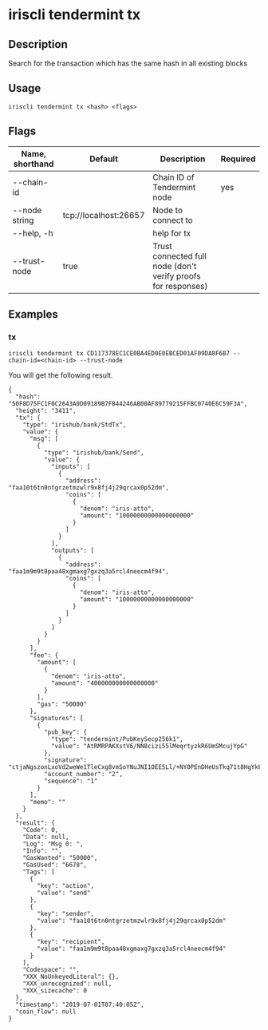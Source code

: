 # iriscli tendermint tx

## Description

Search for the transaction which has the same hash in all existing blocks

## Usage

```
iriscli tendermint tx <hash> <flags>
```

## Flags

| Name, shorthand | Default                    |Description                                                             | Required     |
| --------------- | -------------------------- | --------------------------------------------------------- | -------- |
| --chain-id    |     | Chain ID of Tendermint node   | yes     |
| --node string     |   tcp://localhost:26657                         | Node to connect to  |                 
| --help, -h      |       | 	help for tx|    |
| --trust-node    |              true         | Trust connected full node (don't verify proofs for responses)     |          |

## Examples

### tx

```shell
iriscli tendermint tx CD117378EC1CE0BA4ED0E0EBCED01AF09DA8F6B7 --chain-id=<chain-id> --trust-node
```

You will get the following result.
```
{
  "hash": "50F8D75FC1F0C2643A0D09189B7FB44246AB00AF89779215FFBC0740E6C59F3A",
  "height": "3411",
  "tx": {
    "type": "irishub/bank/StdTx",
    "value": {
      "msg": [
        {
          "type": "irishub/bank/Send",
          "value": {
            "inputs": [
              {
                "address": "faa10t6tn0ntgrzetmzwlr9x8fj4j29qrcax0p52dm",
                "coins": [
                  {
                    "denom": "iris-atto",
                    "amount": "10000000000000000000"
                  }
                ]
              }
            ],
            "outputs": [
              {
                "address": "faa1m9m9t8paa48xgmaxg7gxzq3a5rcl4neecm4f94",
                "coins": [
                  {
                    "denom": "iris-atto",
                    "amount": "10000000000000000000"
                  }
                ]
              }
            ]
          }
        }
      ],
      "fee": {
        "amount": [
          {
            "denom": "iris-atto",
            "amount": "400000000000000000"
          }
        ],
        "gas": "50000"
      },
      "signatures": [
        {
          "pub_key": {
            "type": "tendermint/PubKeySecp256k1",
            "value": "AtRMRPAKXstV6/NN8cizi55lMeqrtyzkR6UmSMcujYpG"
          },
          "signature": "ctjaNgszonLxoVd2weWe1TleCxg8vmSoYNuJNI1OEE5Ll/+NY0PEnDHeUsTkq71t8HgYkFkM636EssP9TAmttQ==",
          "account_number": "2",
          "sequence": "1"
        }
      ],
      "memo": ""
    }
  },
  "result": {
    "Code": 0,
    "Data": null,
    "Log": "Msg 0: ",
    "Info": "",
    "GasWanted": "50000",
    "GasUsed": "6678",
    "Tags": [
      {
        "key": "action",
        "value": "send"
      },
      {
        "key": "sender",
        "value": "faa10t6tn0ntgrzetmzwlr9x8fj4j29qrcax0p52dm"
      },
      {
        "key": "recipient",
        "value": "faa1m9m9t8paa48xgmaxg7gxzq3a5rcl4neecm4f94"
      }
    ],
    "Codespace": "",
    "XXX_NoUnkeyedLiteral": {},
    "XXX_unrecognized": null,
    "XXX_sizecache": 0
  },
  "timestamp": "2019-07-01T07:40:05Z",
  "coin_flow": null
}
```
